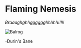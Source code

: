 # Flaming Nemesis

*Braaaghghhgggggghhhhh!!!!!*

![Balrog](http://features.cgsociety.org/newgallerycrits/g56/233356/233356_1311248433_submedium.jpg)

-Durin's Bane

